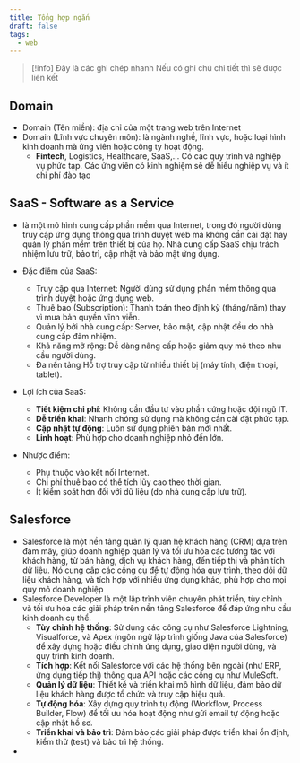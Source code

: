 ```yaml
---
title: Tổng hợp ngắn
draft: false
tags:
  - web
---
```


> [!info] Đây là các ghi chép nhanh
> Nếu có ghi chú chi tiết thì sẽ được liên kết

## Domain
- Domain (Tên miền): địa chỉ của một trang web trên Internet
- Domain (Lĩnh vực chuyên môn): là ngành nghề, lĩnh vực, hoặc loại hình kinh doanh mà ứng viên hoặc công ty hoạt động.
	- **Fintech**, Logistics, Healthcare, SaaS,... Có các quy trình và nghiệp vụ phức tạp. Các ứng viên có kinh nghiệm sẽ dễ hiểu nghiệp vụ và ít chi phí đào tạo

## SaaS - Software as a Service
- là một mô hình cung cấp phần mềm qua Internet, trong đó người dùng truy cập ứng dụng thông qua trình duyệt web mà không cần cài đặt hay quản lý phần mềm trên thiết bị của họ. Nhà cung cấp SaaS chịu trách nhiệm lưu trữ, bảo trì, cập nhật và bảo mật ứng dụng.

- Đặc điểm của SaaS:
	- Truy cập qua Internet: Người dùng sử dụng phần mềm thông qua trình duyệt hoặc ứng dụng web.
	- Thuê bao (Subscription): Thanh toán theo định kỳ (tháng/năm) thay vì mua bản quyền vĩnh viễn.
	- Quản lý bởi nhà cung cấp: Server, bảo mật, cập nhật đều do nhà cung cấp đảm nhiệm.
	- Khả năng mở rộng: Dễ dàng nâng cấp hoặc giảm quy mô theo nhu cầu người dùng.
	- Đa nền tảng Hỗ trợ truy cập từ nhiều thiết bị (máy tính, điện thoại, tablet).

-  Lợi ích của SaaS:
	- **Tiết kiệm chi phí**: Không cần đầu tư vào phần cứng hoặc đội ngũ IT.
	- **Dễ triển khai**: Nhanh chóng sử dụng mà không cần cài đặt phức tạp.
	- **Cập nhật tự động**: Luôn sử dụng phiên bản mới nhất.
	- **Linh hoạt**: Phù hợp cho doanh nghiệp nhỏ đến lớn.
- Nhược điểm:
	- Phụ thuộc vào kết nối Internet.
	- Chi phí thuê bao có thể tích lũy cao theo thời gian.
	- Ít kiểm soát hơn đối với dữ liệu (do nhà cung cấp lưu trữ).

## Salesforce
- Salesforce là một nền tảng quản lý quan hệ khách hàng (CRM) dựa trên đám mây, giúp doanh nghiệp quản lý và tối ưu hóa các tương tác với khách hàng, từ bán hàng, dịch vụ khách hàng, đến tiếp thị và phân tích dữ liệu. Nó cung cấp các công cụ để tự động hóa quy trình, theo dõi dữ liệu khách hàng, và tích hợp với nhiều ứng dụng khác, phù hợp cho mọi quy mô doanh nghiệp
- Salesforce Developer là một lập trình viên chuyên phát triển, tùy chỉnh và tối ưu hóa các giải pháp trên nền tảng Salesforce để đáp ứng nhu cầu kinh doanh cụ thể.
	- **Tùy chỉnh hệ thống**: Sử dụng các công cụ như Salesforce Lightning, Visualforce, và Apex (ngôn ngữ lập trình giống Java của Salesforce) để xây dựng hoặc điều chỉnh ứng dụng, giao diện người dùng, và quy trình kinh doanh.
	- **Tích hợp**: Kết nối Salesforce với các hệ thống bên ngoài (như ERP, ứng dụng tiếp thị) thông qua API hoặc các công cụ như MuleSoft.
	- **Quản lý dữ liệu**: Thiết kế và triển khai mô hình dữ liệu, đảm bảo dữ liệu khách hàng được tổ chức và truy cập hiệu quả.
	- **Tự động hóa**: Xây dựng quy trình tự động (Workflow, Process Builder, Flow) để tối ưu hóa hoạt động như gửi email tự động hoặc cập nhật hồ sơ.
	- **Triển khai và bảo trì**: Đảm bảo các giải pháp được triển khai ổn định, kiểm thử (test) và bảo trì hệ thống.
- 